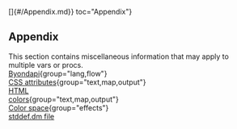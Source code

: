 []{#/Appendix.md}} toc="Appendix"}    
## Appendix    
This section contains miscellaneous information that may apply to    
multiple vars or procs.    
[Byondapi](/%7B%7Bappendix%7D%7D/Byondapi){group="lang,flow"}    
[CSS attributes](/%7B%7Bappendix%7D%7D/css){group="text,map,output"}    
[HTML    
colors](/%7B%7Bappendix%7D%7D/html-colors){group="text,map,output"}    
[Color space](/%7B%7Bappendix%7D%7D/color-space){group="effects"}    
[stddef.dm file](/%7B%7Bappendix%7D%7D/stddef%2edm)  